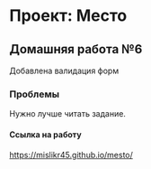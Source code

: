 # Проект: Место

## Домашняя работа №6
Добавлена валидация форм


### Проблемы
Нужно лучше читать задание.



#### Ссылка на работу
https://mislikr45.github.io/mesto/